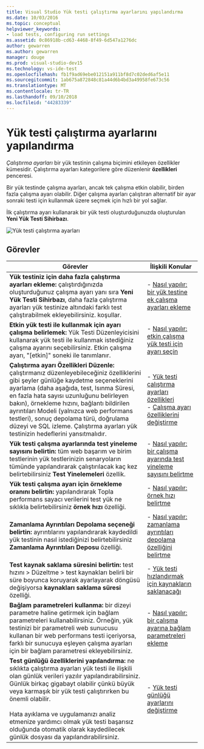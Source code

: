 ```yaml
---
title: Visual Studio Yük testi çalıştırma ayarlarını yapılandırma
ms.date: 10/03/2016
ms.topic: conceptual
helpviewer_keywords:
- load tests, configuring run settings
ms.assetid: 0c86918b-cd63-4468-8f49-6d547a1276dc
author: gewarren
ms.author: gewarren
manager: douge
ms.prod: visual-studio-dev15
ms.technology: vs-ide-test
ms.openlocfilehash: fb1f9ad69ebe012151a911bf8d7c02ded6af5e11
ms.sourcegitcommit: 1ab675a872848c81a44d6b4bd3a49958fe673c56
ms.translationtype: MT
ms.contentlocale: tr-TR
ms.lasthandoff: 09/10/2018
ms.locfileid: "44283339"
---
```

# <a name="configure-load-test-run-settings"></a>Yük testi çalıştırma ayarlarını yapılandırma

*Çalıştırma ayarları* bir yük testinin çalışma biçimini etkileyen özellikler kümesidir. Çalıştırma ayarları kategorilere göre düzenlenir **özellikleri** penceresi.

Bir yük testinde çalışma ayarları, ancak tek çalışma etkin olabilir, birden fazla çalışma ayarı olabilir. Diğer çalışma ayarları çalıştıran alternatif bir ayar sonraki testi için kullanmak üzere seçmek için hızlı bir yol sağlar.

İlk çalıştırma ayarı kullanarak bir yük testi oluşturduğunuzda oluşturulan **Yeni Yük Testi Sihirbazı**.

![Yük testi çalıştırma ayarları](../test/media/loadtestrunsettings.png)

## <a name="tasks"></a>Görevler

|Görevler|İlişkili Konular|
|-----------|-----------------------|
|**Yük testiniz için daha fazla çalıştırma ayarları ekleme:** çalıştırdığınızda oluşturduğunuz çalışma ayarı yanı sıra **Yeni Yük Testi Sihirbazı**, daha fazla çalıştırma ayarları yük testinize altındaki farklı test çalıştırabilmek ekleyebilirsiniz. koşullar.|-   [Nasıl yapılır: bir yük testine ek çalışma ayarları ekleme](../test/how-to-add-additional-run-settings-to-a-load-test.md)|
|**Etkin yük testi ile kullanmak için ayarı çalışma belirlemek:** Yük Testi Düzenleyicisini kullanarak yük testi ile kullanmak istediğiniz çalışma ayarını seçebilirsiniz. Etkin çalışma ayarı, "[etkin]" soneki ile tanımlanır.|-   [Nasıl yapılır: etkin çalışma yük testi için ayarı seçin](../test/how-to-select-the-active-run-setting-for-a-load-test.md)|
|**Çalıştırma ayarı Özellikleri Düzenle:** çalıştırmanız düzenleyebileceğiniz özelliklerini gibi şeyler günlüğe kaydetme seçeneklerini ayarlama (daha aşağıda, test, Isınma Süresi, en fazla hata sayısı uzunluğunu belirleyen bakın), örnekleme hızını, bağlantı bildirilen ayrıntıları Modeli (yalnızca web performans testleri), sonuç depolama türü, doğrulama düzeyi ve SQL izleme. Çalıştırma ayarları yük testinizin hedeflerini yansıtmalıdır.|-   [Yük testi çalıştırma ayarları özellikleri](../test/load-test-run-settings-properties.md)<br />-   [Çalışma ayarı özelliklerini değiştirme](../test/load-test-run-settings-properties.md#change-run-setting-properties)|
|**Yük testi çalışma ayarlarında test yineleme sayısını belirtin:** tüm web başarım ve birim testlerinin yük testlerinizin senaryoların tümünde yapılandırarak çalıştırılacak kaç kez belirtebilirsiniz **Test Yinelemeleri** özellik.|-   [Nasıl yapılır: bir çalışma ayarında test yineleme sayısını belirtme](../test/how-to-specify-the-number-of-test-iterations-in-a-load-test.md)|
|**Yük testi çalışma ayarı için örnekleme oranını belirtin:** yapılandırarak Topla performans sayacı verilerini test yük ne sıklıkla belirtebilirsiniz **örnek hızı** özelliği.|-   [Nasıl yapılır: örnek hızı belirtme](../test/how-to-specify-the-sample-rate-for-a-load-test.md)|
|**Zamanlama Ayrıntıları Depolama seçeneği belirtin:** ayrıntılarını yapılandırarak kaydedildi yük testinin nasıl istediğinizi belirtebilirsiniz **Zamanlama Ayrıntıları Deposu** özelliği.|-   [Nasıl yapılır: zamanlama ayrıntıları depolama özelliğini belirtme](../test/how-to-specify-the-timing-details-storage-property-for-a-load-test.md)|
|**Test kaynak saklama süresini belirtin:** test hızını > Düzeltme > test kaynakları belirli bir süre boyunca koruyarak ayarlayarak döngüsü değişiyorsa **kaynakları saklama süresi** özelliği.|-   [Yük testi hızlandırmak için kaynakların saklanacağı](/azure/devops/test/load-test/getting-started-with-performance-testing?view=vsts)|
|**Bağlam parametreleri kullanma:** bir dizeyi parametre haline getirmek için bağlam parametreleri kullanabilirsiniz. Örneğin, yük testinizi bir parametreli web sunucusu kullanan bir web performans testi içeriyorsa, farklı bir sunucuya eşleyen çalışma ayarları için bir bağlam parametresi ekleyebilirsiniz.|-   [Nasıl yapılır: bir çalışma ayarına bağlam parametreleri ekleme](../test/how-to-add-context-parameters-to-a-load-test-run-setting.md)|
|**Test günlüğü özelliklerini yapılandırma:** ne sıklıkta çalıştırma ayarları yük testi ile ilişkili olan günlük verileri yazılır yapılandırabilirsiniz. Günlük birkaç gigabayt olabilir çünkü büyük veya karmaşık bir yük testi çalıştırırken bu önemli olabilir.<br /><br /> Hata ayıklama ve uygulamanızı analiz etmenize yardımcı olmak yük testi başarısız olduğunda otomatik olarak kaydedilecek günlük dosyası da yapılandırabilirsiniz.|-   [Yük testi günlüğü ayarlarını değiştirme](../test/modify-load-test-logging-settings.md)|